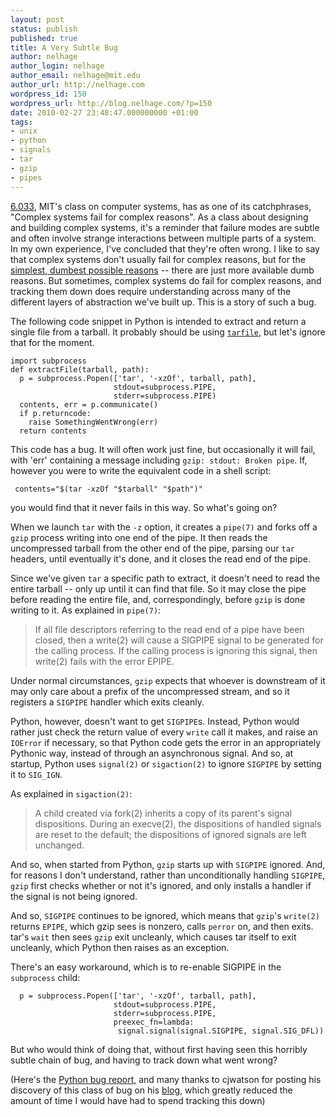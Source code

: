 ```yaml
---
layout: post
status: publish
published: true
title: A Very Subtle Bug
author: nelhage
author_login: nelhage
author_email: nelhage@mit.edu
author_url: http://nelhage.com
wordpress_id: 150
wordpress_url: http://blog.nelhage.com/?p=150
date: 2010-02-27 23:48:47.000000000 +01:00
tags:
- unix
- python
- signals
- tar
- gzip
- pipes
---
```

[6.033][1], MIT's class on computer systems, has as one of its
catchphrases, "Complex systems fail for complex reasons". As a class
about designing and building complex systems, it's a reminder that
failure modes are subtle and often involve strange interactions
between multiple parts of a system. In my own experience, I've
concluded that they're often wrong. I like to say that complex systems
don't usually fail for complex reasons, but for the [simplest, dumbest
possible reasons][2] -- there are just more available dumb reasons. But sometimes,
complex systems do fail for complex reasons, and tracking them down
does require understanding across many of the different layers of
abstraction we've built up. This is a story of such a bug.

The following code snippet in Python is intended to extract and return
a single file from a tarball. It probably should be using
[`tarfile`][3], but let's ignore that for the moment.

    import subprocess
    def extractFile(tarball, path):
      p = subprocess.Popen(['tar', '-xzOf', tarball, path],
                           stdout=subprocess.PIPE,
                           stderr=subprocess.PIPE)
      contents, err = p.communicate()
      if p.returncode:
        raise SomethingWentWrong(err)
      return contents

This code has a bug. It will often work just fine, but occasionally it
will fail, with 'err' containing a message including `gzip: stdout:
Broken pipe`. If, however you were to write the equivalent code in a
shell script:

     contents="$(tar -xzOf "$tarball" "$path")"

you would find that it never fails in this way. So what's going on?

When we launch `tar` with the `-z` option, it creates a `pipe(7)` and
forks off a `gzip` process writing into one end of the pipe. It then
reads the uncompressed tarball from the other end of the pipe, parsing
our `tar` headers, until eventually it's done, and it closes the read
end of the pipe.

Since we've given `tar` a specific path to extract, it doesn't need to
read the entire tarball -- only up until it can find that file. So it
may close the pipe before reading the entire file, and,
correspondingly, before `gzip` is done writing to it. As explained in
`pipe(7)`:

<blockquote>
If all file descriptors referring to the read end of a pipe have been
closed, then a write(2) will cause a SIGPIPE signal to be generated
for the calling process.  If the calling process is ignoring this
signal, then write(2) fails with the error EPIPE.
</blockquote>

Under normal circumstances, `gzip` expects that whoever is downstream
of it may only care about a prefix of the uncompressed stream, and so
it registers a `SIGPIPE` handler which exits cleanly.

Python, however, doesn't want to get `SIGPIPE`s. Instead, Python would
rather just check the return value of every `write` call it makes, and
raise an `IOError` if necessary, so that Python code gets the error in
an appropriately Pythonic way, instead of through an asynchronous
signal. And so, at startup, Python uses `signal(2)` or `sigaction(2)`
to ignore `SIGPIPE` by setting it to `SIG_IGN`.

As explained in `sigaction(2)`:
<blockquote>
A child created via fork(2) inherits a copy of its parent's signal dispositions.   During  an  execve(2),  the  dispositions of handled signals are reset to the default; the dispositions of ignored signals are left unchanged.
</blockquote>

 And so, when started from Python, `gzip` starts up with
`SIGPIPE` ignored. And, for reasons I don't understand, rather than
unconditionally handling `SIGPIPE`, `gzip` first checks whether or
not it's ignored, and only installs a handler if the signal is not
being ignored.

And so, `SIGPIPE` continues to be ignored, which means that `gzip`'s
`write(2)` returns `EPIPE`, which gzip sees is nonzero, calls `perror`
on, and then exits. tar's `wait` then sees `gzip` exit uncleanly,
which causes tar itself to exit uncleanly, which Python then raises as
an exception.

There's an easy workaround, which is to re-enable SIGPIPE in the
`subprocess` child:

      p = subprocess.Popen(['tar', '-xzOf', tarball, path],
                           stdout=subprocess.PIPE,
                           stderr=subprocess.PIPE,
                           preexec_fn=lambda:
                            signal.signal(signal.SIGPIPE, signal.SIG_DFL))

But who would think of doing that, without first having seen this
horribly subtle chain of bug, and having to track down what went
wrong?

(Here's the [Python bug report][4], and many thanks to cjwatson for
posting his discovery of this class of bug on his [blog][5], which
greatly reduced the amount of time I would have had to spend tracking
this down)

[1]: http://web.mit.edu/6.033/www/
[2]: http://ebroder.net/2010/01/25/complex-systems-and-simple-failures/
[3]: http://docs.python.org/library/tarfile.html
[4]: http://bugs.python.org/issue1652
[5]: http://www.chiark.greenend.org.uk/ucgi/~cjwatson/blosxom/2009-07-02-python-sigpipe.html
